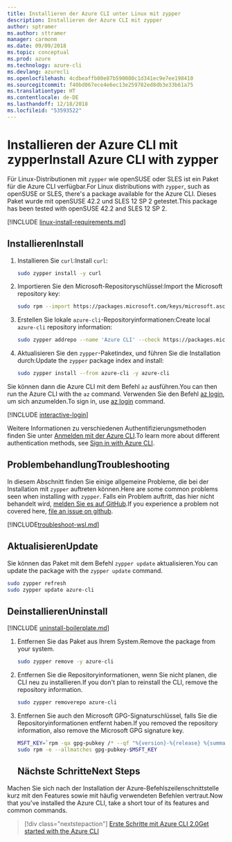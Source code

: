 ```yaml
---
title: Installieren der Azure CLI unter Linux mit zypper
description: Installieren der Azure CLI mit zypper
author: sptramer
ms.author: sttramer
manager: carmonm
ms.date: 09/09/2018
ms.topic: conceptual
ms.prod: azure
ms.technology: azure-cli
ms.devlang: azurecli
ms.openlocfilehash: 4cdbeaffb00e87b590080c1d341ec9e7ee198410
ms.sourcegitcommit: f40bd067ece4e6ec13e259782ed8db3e33b61a75
ms.translationtype: HT
ms.contentlocale: de-DE
ms.lasthandoff: 12/18/2018
ms.locfileid: "53593522"
---
```

# <a name="install-azure-cli-with-zypper"></a><span data-ttu-id="76864-103">Installieren der Azure CLI mit zypper</span><span class="sxs-lookup"><span data-stu-id="76864-103">Install Azure CLI with zypper</span></span>

<span data-ttu-id="76864-104">Für Linux-Distributionen mit `zypper` wie openSUSE oder SLES ist ein Paket für die Azure CLI verfügbar.</span><span class="sxs-lookup"><span data-stu-id="76864-104">For Linux distributions with `zypper`, such as openSUSE or SLES, there's a package available for the Azure CLI.</span></span> <span data-ttu-id="76864-105">Dieses Paket wurde mit openSUSE 42.2 und SLES 12 SP 2 getestet.</span><span class="sxs-lookup"><span data-stu-id="76864-105">This package has been tested with openSUSE 42.2 and SLES 12 SP 2.</span></span>

[!INCLUDE [linux-install-requirements.md](includes/linux-install-requirements.md)]

## <a name="install"></a><span data-ttu-id="76864-106">Installieren</span><span class="sxs-lookup"><span data-stu-id="76864-106">Install</span></span>

1. <span data-ttu-id="76864-107">Installieren Sie `curl`:</span><span class="sxs-lookup"><span data-stu-id="76864-107">Install `curl`:</span></span>

   ```bash
   sudo zypper install -y curl
   ```

2. <span data-ttu-id="76864-108">Importieren Sie den Microsoft-Repositoryschlüssel:</span><span class="sxs-lookup"><span data-stu-id="76864-108">Import the Microsoft repository key:</span></span>

   ```bash
   sudo rpm --import https://packages.microsoft.com/keys/microsoft.asc
   ```

3. <span data-ttu-id="76864-109">Erstellen Sie lokale `azure-cli`-Repositoryinformationen:</span><span class="sxs-lookup"><span data-stu-id="76864-109">Create local `azure-cli` repository information:</span></span>

   ```bash
   sudo zypper addrepo --name 'Azure CLI' --check https://packages.microsoft.com/yumrepos/azure-cli azure-cli
   ```

4. <span data-ttu-id="76864-110">Aktualisieren Sie den `zypper`-Paketindex, und führen Sie die Installation durch:</span><span class="sxs-lookup"><span data-stu-id="76864-110">Update the `zypper` package index and install:</span></span>

   ```bash
   sudo zypper install --from azure-cli -y azure-cli
   ```

<span data-ttu-id="76864-111">Sie können dann die Azure CLI mit dem Befehl `az` ausführen.</span><span class="sxs-lookup"><span data-stu-id="76864-111">You can then run the Azure CLI with the `az` command.</span></span> <span data-ttu-id="76864-112">Verwenden Sie den Befehl [az login](/cli/azure/reference-index#az-login), um sich anzumelden.</span><span class="sxs-lookup"><span data-stu-id="76864-112">To sign in, use [az login](/cli/azure/reference-index#az-login) command.</span></span>

[!INCLUDE [interactive-login](includes/interactive-login.md)]

<span data-ttu-id="76864-113">Weitere Informationen zu verschiedenen Authentifizierungsmethoden finden Sie unter [Anmelden mit der Azure CLI](authenticate-azure-cli.md).</span><span class="sxs-lookup"><span data-stu-id="76864-113">To learn more about different authentication methods, see [Sign in with Azure CLI](authenticate-azure-cli.md).</span></span>

## <a name="troubleshooting"></a><span data-ttu-id="76864-114">Problembehandlung</span><span class="sxs-lookup"><span data-stu-id="76864-114">Troubleshooting</span></span>

<span data-ttu-id="76864-115">In diesem Abschnitt finden Sie einige allgemeine Probleme, die bei der Installation mit `zypper` auftreten können.</span><span class="sxs-lookup"><span data-stu-id="76864-115">Here are some common problems seen when installing with `zypper`.</span></span> <span data-ttu-id="76864-116">Falls ein Problem auftritt, das hier nicht behandelt wird, [melden Sie es auf GitHub](https://github.com/Azure/azure-cli/issues).</span><span class="sxs-lookup"><span data-stu-id="76864-116">If you experience a problem not covered here, [file an issue on github](https://github.com/Azure/azure-cli/issues).</span></span>

[!INCLUDE[troubleshoot-wsl.md](includes/troubleshoot-wsl.md)]


## <a name="update"></a><span data-ttu-id="76864-117">Aktualisieren</span><span class="sxs-lookup"><span data-stu-id="76864-117">Update</span></span>

<span data-ttu-id="76864-118">Sie können das Paket mit dem Befehl `zypper update` aktualisieren.</span><span class="sxs-lookup"><span data-stu-id="76864-118">You can update the package with the `zypper update` command.</span></span>

```bash
sudo zypper refresh
sudo zypper update azure-cli
```

## <a name="uninstall"></a><span data-ttu-id="76864-119">Deinstallieren</span><span class="sxs-lookup"><span data-stu-id="76864-119">Uninstall</span></span>

[!INCLUDE [uninstall-boilerplate.md](includes/uninstall-boilerplate.md)]

1. <span data-ttu-id="76864-120">Entfernen Sie das Paket aus Ihrem System.</span><span class="sxs-lookup"><span data-stu-id="76864-120">Remove the package from your system.</span></span>

    ```bash
    sudo zypper remove -y azure-cli
    ```

2. <span data-ttu-id="76864-121">Entfernen Sie die Repositoryinformationen, wenn Sie nicht planen, die CLI neu zu installieren.</span><span class="sxs-lookup"><span data-stu-id="76864-121">If you don't plan to reinstall the CLI, remove the repository information.</span></span>

   ```bash
   sudo zypper removerepo azure-cli
   ```

3. <span data-ttu-id="76864-122">Entfernen Sie auch den Microsoft GPG-Signaturschlüssel, falls Sie die Repositoryinformationen entfernt haben.</span><span class="sxs-lookup"><span data-stu-id="76864-122">If you removed the repository information, also remove the Microsoft GPG signature key.</span></span>

   ```bash
   MSFT_KEY=`rpm -qa gpg-pubkey /* --qf "%{version}-%{release} %{summary}\n" | grep Microsoft | awk '{print $1}'`
   sudo rpm -e --allmatches gpg-pubkey-$MSFT_KEY
   ```
   ## <a name="next-steps"></a><span data-ttu-id="76864-123">Nächste Schritte</span><span class="sxs-lookup"><span data-stu-id="76864-123">Next Steps</span></span>

<span data-ttu-id="76864-124">Machen Sie sich nach der Installation der Azure-Befehlszeilenschnittstelle kurz mit den Features sowie mit häufig verwendeten Befehlen vertraut.</span><span class="sxs-lookup"><span data-stu-id="76864-124">Now that you've installed the Azure CLI, take a short tour of its features and common commands.</span></span>

> [!div class="nextstepaction"]
> [<span data-ttu-id="76864-125">Erste Schritte mit Azure CLI 2.0</span><span class="sxs-lookup"><span data-stu-id="76864-125">Get started with the Azure CLI</span></span>](get-started-with-azure-cli.md)
